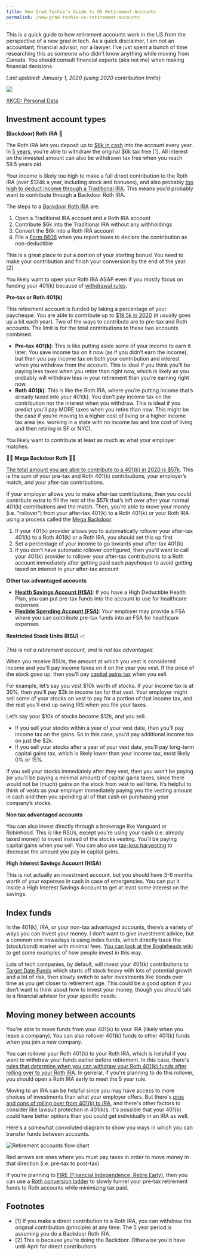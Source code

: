 ```yaml
---
title: New Grad Techie's Guide to US Retirement Accounts
permalink: /new-grad-techie-us-retirement-accounts
---
```


This is a quick guide to how retirement accounts work in the US from the perspective of a new grad in tech. As a quick disclaimer, I am not an accountant, financial advisor, nor a lawyer. I’ve just spent a bunch of time researching this as someone who didn't know anything while moving from Canada. You should consult financial experts (aka not me) when making financial decisions.

*Last updated: January 1, 2020 (using 2020 contribution limits)*

[<img src="https://imgs.xkcd.com/comics/personal_data.png"/>](https://xkcd.com/1971/)

<div class="image-center-caption"><a href="https://xkcd.com/1971/">XKCD: Personal Data</a></div>


## Investment account types

**(Backdoor) Roth IRA** 🚪

The Roth IRA lets you deposit up to [$6k in cash](https://www.irs.gov/retirement-plans/amount-of-roth-ira-contributions-that-you-can-make-for-2019) into the account every year. In [5 years](https://www.investopedia.com/ask/answers/05/waitingperiodroth.asp), you’re able to withdraw the original $6k tax free [1]. All interest on the invested amount can also be withdrawn tax free when you reach 59.5 years old.

Your income is likely too high to make a full direct contribution to the Roth IRA (over $124k a year, including stock and bonuses), and also probably [too high to deduct income through a Traditional IRA](https://www.irs.gov/retirement-plans/plan-participant-employee/2020-ira-contribution-and-deduction-limits-effect-of-modified-agi-on-deductible-contributions-if-you-are-covered-by-a-retirement-plan-at-work). This means you’d probably want to contribute through a Backdoor Roth IRA.

The steps to a [Backdoor Roth IRA](https://www.investopedia.com/terms/b/backdoor-roth-ira.asp) are:

1. Open a Traditional IRA account and a Roth IRA account
2. Contribute $6k into the Traditional IRA without any withholdings
3. Convert the $6k into a Roth IRA account
4. File a [Form 8606](https://www.irs.gov/forms-pubs/about-form-8606) when you report taxes to declare the contribution as non-deductible

This is a great place to put a portion of your starting bonus! You need to make your contribution and finish your conversion by the end of the year. [2]

You likely want to open your Roth IRA ASAP even if you mostly focus on funding your 401(k) because of [withdrawal rules](https://www.investopedia.com/understanding-non-qualified-roth-ira-distributions-4770842).

**Pre-tax or Roth 401(k)**

This retirement account is funded by taking a percentage of your paycheque. You are able to contribute up to [$19.5k in 2020](https://www.irs.gov/newsroom/401k-contribution-limit-increases-to-19500-for-2020-catch-up-limit-rises-to-6500) (it usually goes up a bit each year). Two of the ways to contribute are to pre-tax and Roth accounts. The limit is for the total contributions to these two accounts combined.

- **Pre-tax 401(k)**: This is like putting aside some of your income to earn it later. You save income tax on it now (as if you didn’t earn the income), but then you pay income tax on both your contribution and interest when you withdraw from the account. This is ideal if you think you’ll be paying less taxes when you retire than right now, which is likely as you probably will withdraw less in your retirement than you’re earning right now.
- **Roth 401(k)**: This is like the Roth IRA, where you’re putting income that’s already taxed into your 401(k). You don’t pay income tax on the contribution nor the interest when you withdraw. This is ideal if you predict you’ll pay MORE taxes when you retire than now. This might be the case if you’re moving to a higher cost of living or a higher income tax area (ex. working in a state with no income tax and low cost of living and then retiring in SF or NYC).

You likely want to contribute at least as much as what your employer matches.

💸🚪 **Mega Backdoor Roth** 🚪💸

[The total amount you are able to contribute to a 401(k) in 2020 is $57k](https://www.shrm.org/resourcesandtools/hr-topics/benefits/pages/2020-irs-401k-contribution-limits.aspx). This is the sum of your pre-tax and Roth 401(k) contributions, your employer’s match, and your after-tax contributions.

If your employer allows you to make after-tax contributions, then you could contribute extra to fill the rest of the $57k that’s left over after your normal 401(k) contributions and the match. Then, you’re able to move your money (i.e. “rollover”) from your after-tax 401(k) to a Roth 401(k) or your Roth IRA using a process called the [Mega Backdoor](https://www.madfientist.com/after-tax-contributions/).

1. If your 401(k) provider allows you to automatically rollover your after-tax 401(k) to a Roth 401(k) or a Roth IRA, you should set this up first
2. Set a percentage of your income to go towards your after-tax 401(k)
3. If you don’t have automatic rollover configured, then you’d want to call your 401(k) provider to rollover your after-tax contributions to a Roth account immediately after getting paid each paycheque to avoid getting taxed on interest in your after-tax account

**Other tax advantaged accounts**

- [**Health Savings Account (HSA)**](https://www.investopedia.com/terms/h/hsa.asp): If you have a High Deductible Health Plan, you can put pre-tax funds into the account to use for healthcare expenses
- [**Flexible Spending Account (FSA)**](https://www.healthcare.gov/have-job-based-coverage/flexible-spending-accounts/): Your employer may provide a FSA where you can contribute pre-tax funds into an FSA for healthcare expenses

**Restricted Stock Units (RSU)** 📈

*This is not a retirement account, and is not tax advantaged.*

When you receive RSUs, the amount at which you vest is considered income and you’ll pay income taxes on it on the year you vest. If the price of the stock goes up, then you’ll pay [capital gains tax](https://www.investopedia.com/terms/c/capital_gains_tax.asp) when you sell.

For example, let’s say you vest $10k worth of stocks. If your income tax is at 30%, then you’ll pay $3k in income tax for that vest. Your employer might sell some of your stocks on vest to pay for a portion of that income tax, and the rest you’ll end up owing IRS when you file your taxes.

Let’s say your $10k of stocks become $12k, and you sell.

- If you sell your stocks within a year of your vest date, then you’ll pay income tax on the gains. So in this case, you’d pay additional income tax on just the $2k.
- If you sell your stocks after a year of your vest date, you’ll pay long-term capital gains tax, which is likely lower than your income tax, most likely 0% or 15%.

If you sell your stocks immediately after they vest, then you won’t be paying (or you’ll be paying a minimal amount) of capital gains taxes, since there would not be (much) gains on the stock from vest to sell time. It’s helpful to think of vests as your employer immediately paying you the vesting amount in cash and then you spending all of that cash on purchasing your company’s stocks.

**Non tax advantaged accounts**

You can also invest directly through a brokerage like Vanguard or Robinhood. This is like RSUs, except you’re using your cash (i.e. already taxed money) to invest instead of the stocks vesting. You’ll be paying capital gains when you sell. You can also use [tax-loss harvesting](https://www.investopedia.com/terms/t/taxgainlossharvesting.asp) to decrease the amount you pay in capital gains.

**High Interest Savings Account (HISA)**

This is not actually an investment account, but you should have 3-6 months worth of your expenses in cash in case of emergencies. You can put it inside a High Interest Savings Account to get at least some interest on the savings.


## Index funds

In the 401(k), IRA, or your non-tax advantaged accounts, there’s a variety of ways you can invest your money. I don’t want to give investment advice, but a common one nowadays is using index funds, which directly track the (stock/bond) market with minimal fees. [You can look at the Bogleheads wiki](https://www.bogleheads.org/wiki/Getting_started) to get some examples of how people invest in this way.

Lots of tech companies, by default, will invest your 401(k) contributions to [Target Date Funds](https://www.investopedia.com/terms/t/target-date_fund.asp) which starts off stock heavy with lots of potential growth and a lot of risk, then slowly switch to safer investments like bonds over time as you get closer to retirement age. This could be a good option if you don’t want to think about how to invest your money, though you should talk to a financial advisor for your specific needs.


## Moving money between accounts

You're able to move funds from your 401(k) to your IRA (likely when you leave a company). You can also rollover 401(k) funds to other 401(k) funds when you join a new company.

You can rollover your Roth 401(k) to your Roth IRA, which is helpful if you want to withdraw your funds earlier before retirement. In this case, there's [rules that determine when you can withdraw your Roth 401(k) funds after rolling over to your Roth IRA](https://www.investopedia.com/understanding-non-qualified-roth-ira-distributions-4770842). In general, if you're planning to do this rollover, you should open a Roth IRA early to meet the 5 year rule.

Moving to an IRA can be helpful since you may have access to more choices of investments than what your employer offers. But there's [pros and cons of rolling over from 401(k) to IRA](https://www.kiplinger.com/article/retirement/T032-C000-S002-pros-and-cons-of-rolling-your-401-k-into-an-ira.html), and there's other factors to consider like lawsuit protection in 401(k)s. It's possible that your 401(k) could have better options than you could get individually in an IRA as well.

Here's a somewhat convoluted diagram to show you ways in which you can transfer funds between accounts.

![Retirement accounts flow chart](/assets/img/new_grad_techie_guide_to_us_retirement_accounts/flow_chart.png)

<div class="image-center-caption">Red arrows are ones where you must pay taxes in order to move money in that direction (i.e. pre-tax to post-tax)</div>

If you're planning to [FIRE (Financial Independence, Retire Early)](https://www.investopedia.com/terms/f/financial-independence-retire-early-fire.asp), then you can use a [Roth conversion ladder](https://www.madfientist.com/how-to-access-retirement-funds-early/) to slowly funnel your pre-tax retirement funds to Roth accounts while minimizing tax paid.


## Footnotes

- [1] If you make a direct contribution to a Roth IRA, you can withdraw the original contribution (principle) at any time. The 5 year period is assuming you do a Backdoor Roth IRA.
- [2] This is because you're doing the Backdoor. Otherwise you'd have until April for direct contributions.
